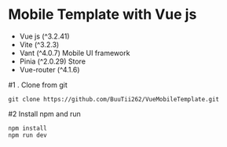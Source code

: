 # Mobile Template with Vue js

- Vue js (^3.2.41)
- Vite (^3.2.3)
- Vant (^4.0.7) Mobile UI framework
- Pinia (^2.0.29) Store
- Vue-router (^4.1.6)

#1 . Clone from git

```
git clone https://github.com/BuuTii262/VueMobileTemplate.git
```

#2 Install npm and run

```
npm install
npm run dev
```
